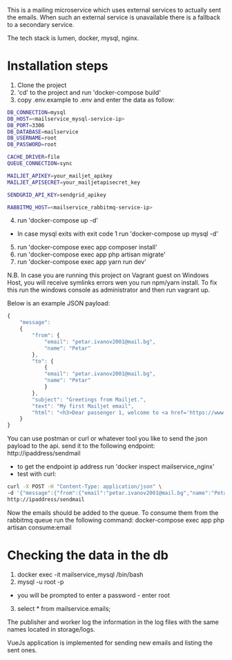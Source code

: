 This is a mailing microservice which uses external services to actually sent the emails. 
When such an external service is unavailable there is a fallback to a secondary service. 

The tech stack is lumen, docker, mysql, nginx.

# Installation steps
1. Clone the project
2. 'cd' to the project and run 'docker-compose build'
3. copy .env.example to .env and enter the data as follow:
```bash
DB_CONNECTION=mysql
DB_HOST=<mailservice_mysql-service-ip>
DB_PORT=3306
DB_DATABASE=mailservice
DB_USERNAME=root
DB_PASSWORD=root

CACHE_DRIVER=file
QUEUE_CONNECTION=sync

MAILJET_APIKEY=your_mailjet_apikey
MAILJET_APISECRET=your_mailjetapisecret_key

SENDGRID_API_KEY=sendgrid_apikey

RABBITMQ_HOST=<mailservice_rabbitmq-service-ip>
```
4. run 'docker-compose up -d'
 - In case mysql exits with exit code 1 run 'docker-compose up mysql -d'
5. run 'docker-compose exec app composer install'
6. run 'docker-compose exec app php artisan migrate'
7. run 'docker-compose exec app yarn run dev'

N.B. In case you are running this project on Vagrant guest on Windows Host, you will receive symlinks errors wen you run npm/yarn install. To fix this run the windows console as administrator and then run vagrant up.

Below is an example JSON payload:
```javascript
{
    "message":
    {
        "from": {
            "email": "petar.ivanov2001@mail.bg",
            "name": "Petar"
        },
        "to": {
            {
            "email": "petar.ivanov2001@mail.bg",
            "name": "Petar"
            }
        },
        "subject": "Greetings from Mailjet.",
        "text": "My first Mailjet email",
        "html": "<h3>Dear passenger 1, welcome to <a href='https://www.mailjet.com/'>Mailjet</a>!</h3><br />May the delivery force be with you!",
    }
}
```
You can use postman or curl or whatever tool you like to send the json payload to the api.
send it to the following endpoint:
http://ipaddress/sendmail
 - to get the endpoint ip address run 'docker inspect mailservice_nginx'
 - test with curl:
 ```bash
 curl -X POST -H "Content-Type: application/json" \
 -d '{"message":{"from":{"email":"petar.ivanov2001@mail.bg","name":"Petar"},"to":{"email":"petar.ivanov2001@mail.bg","name":"Petar"},"subject":"Greetings from Mailjet.","text":"My first Mailjet email","html":"<h3>Dear passenger 1, welcome to <a href='https://www.mailjet.com/'>Mailjet</a>!</h3><br />May the delivery force be with you!"}}' \
 http://ipaddress/sendmail
```

Now the emails should be added to the queue.
To consume them from the rabbitmq queue run the following command:
docker-compose exec app php artisan consume:email

# Checking the data in the db
1. docker exec -it mailservice_mysql /bin/bash
2. mysql -u root -p
 - you will be prompted to enter a password - enter root
3. select * from mailservice.emails;

The publisher and worker log the information in the log files with the same names located in storage/logs.

VueJs application is implemented for sending new emails and listing the sent ones.
